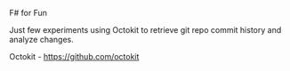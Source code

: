 F# for Fun

Just few experiments using Octokit to retrieve git repo commit history and analyze changes.

Octokit - https://github.com/octokit